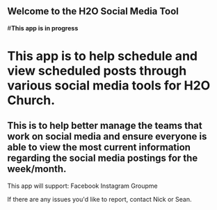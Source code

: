 ## Welcome to the H2O Social Media Tool

#**This app is in progress**

<h1>This app is to help schedule and view scheduled posts through various social media tools for H2O Church.</h1>
<h2>This is to help better manage the teams that work on social media and ensure everyone is able to view the most current information regarding the social media postings for the week/month.</h2>

This app will support:
Facebook
Instagram
Groupme

If there are any issues you'd like to report, contact Nick or Sean. 
